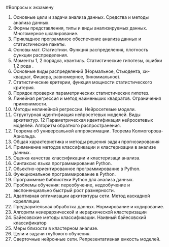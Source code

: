 #Вопросы к экзамену

1. Основные цели и задачи анализа данных. Средства и методы анализа данных.
2. Формы представления, типы и виды анализируемых данных. Многомерное шкалирование.
3. Прикладное программное обеспечение анализа данных и статистические пакеты.
4. Основы мат. Статистики. Функция распределения, плотность функции распределения.
5. Моменты 1, 2 порядка, квантиль. Статистические гипотезы, ошибки 1,2 рода .
6. Основные виды распределений (Нормальное, Стьюдента, хи-квадрат, Фишера, равномерное, биномиальное).
7. Статистические критерии, функция мощности статистического критерия.
8. Порядок проверки параметрических статистических гипотез.
9. Линейная регрессия и метод наименьших квадратов. Ограничения применимости.
10. Методы нелинейной регрессии. Нейросетевые модели.
11. Структурная идентифиация нейросетевых моделей. Виды архитектур.
12 Параметрическая идентификация нейросетевых моделей. Алгоритм обратного распространения.
13. Теорема об универсальной аппроксимации. Теорема Колмогорова-Арнольда. 
14. Общая характеристика и методы решения задач прогнозирования
15. Применение методов классификации и кластеризации в анализе данных.
16. Оценка качества классификации и кластеризаци анализа.
17. Синтаксис языка программирования Python.
18. Обьектно-ориентированное программирование в Python.
19. Функциональное программирование в Python.
20. Программные библиотеки Python для анализа данных.
21. Проблемы обучения: переобучение, недообучение и экспоненциально быстрый рост размерности.
22. Адаптивная оптимизации архитектуры сети. Метод каскадной корелляции.
23. Предварительная обработка данных. Нормирование и кодирование.
24. Алгоритм неиерархической и иерархической кластеризации
25. Байесовские методы классификации. Наивный байесовский классификатор
26. Меры близости в кластерном анализе.
27. Цели и задачи глубокого обучения.
28. Сверточные нейронные сети. Репрезентативная емкость моделей.